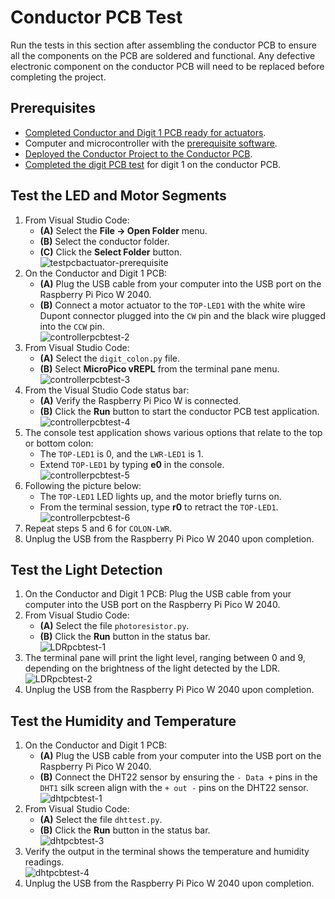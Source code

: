 # Conductor PCB Test

Run the tests in this section after assembling the conductor PCB to ensure all the components on the PCB are soldered and functional. Any defective electronic component on the conductor PCB will need to be replaced before completing the project.

## Prerequisites

- [Completed Conductor and Digit 1 PCB ready for actuators](controllerpcbassembly.md).
- Computer and microcontroller with the [prerequisite software](../prerequisitesoftware.md).
- [Deployed the Conductor Project to the Conductor PCB](deploycontrollerproject.md).
- [Completed the digit PCB test](digitpcbtest.md) for digit 1 on the conductor PCB.

## Test the LED and Motor Segments

1. From Visual Studio Code:
      - **(A)** Select the **File -> Open Folder** menu.
      - **(B)** Select the conductor folder.
      - **(C)** Click the **Select Folder** button.  
   ![testpcbactuator-prerequisite](../img/controllerpcbtest/controllerpcbtest-1.webp)
1. On the Conductor and Digit 1 PCB:
      - **(A)** Plug the USB cable from your computer into the USB port on the Raspberry Pi Pico W 2040.
      - **(B)** Connect a motor actuator to the `TOP-LED1` with the white wire Dupont connector plugged into the `CW` pin and the black wire plugged into the `CCW` pin.  
   ![controllerpcbtest-2](../img/controllerpcbtest/controllerpcbtest-2.webp)
1. From Visual Studio Code:
      - **(A)** Select the `digit_colon.py` file.
      - **(B)** Select **MicroPico vREPL** from the terminal pane menu.  
   ![controllerpcbtest-3](../img/controllerpcbtest/controllerpcbtest-3.webp)
1. From the Visual Studio Code status bar:
      - **(A)** Verify the Raspberry Pi Pico W is connected.
      - **(B)** Click the **Run** button to start the conductor PCB test application.  
   ![controllerpcbtest-4](../img/controllerpcbtest/controllerpcbtest-4.webp)
1. The console test application shows various options that relate to the top or bottom colon:
      - The `TOP-LED1` is 0, and the `LWR-LED1` is 1.
      - Extend `TOP-LED1` by typing **e0** in the console.  
   ![controllerpcbtest-5](../img/controllerpcbtest/controllerpcbtest-5.webp)
1. Following the picture below:
      - The `TOP-LED1` LED lights up, and the motor briefly turns on.
      - From the terminal session, type **r0** to retract the `TOP-LED1`.  
   ![controllerpcbtest-6](../img/controllerpcbtest/controllerpcbtest-6.webp)
1. Repeat steps 5 and 6 for `COLON-LWR`.
1. Unplug the USB from the Raspberry Pi Pico W 2040 upon completion.

## Test the Light Detection

1. On the Conductor and Digit 1 PCB:
   Plug the USB cable from your computer into the USB port on the Raspberry Pi Pico W 2040.
1. From Visual Studio Code:
      - **(A)** Select the file `photoresistor.py`.
      - **(B)** Click the **Run** button in the status bar.  
   ![LDRpcbtest-1](../img/controllerpcbtest/LDRpcbtest-1.webp)
1. The terminal pane will print the light level, ranging between 0 and 9, depending on the brightness of the light detected by the LDR.  
   ![LDRpcbtest-2](../img/controllerpcbtest/LDRpcbtest-2.webp)
1. Unplug the USB from the Raspberry Pi Pico W 2040 upon completion.

## Test the Humidity and Temperature

1. On the Conductor and Digit 1 PCB:
      - **(A)** Plug the USB cable from your computer into the USB port on the Raspberry Pi Pico W 2040.
      - **(B)** Connect the DHT22 sensor by ensuring the `- Data +` pins in the `DHT1` silk screen align with the `+ out -` pins on the DHT22 sensor.  
   ![dhtpcbtest-1](../img/controllerpcbtest/dhtpcbtest-1.webp)
1. From Visual Studio Code:
      - **(A)** Select the file `dhttest.py`.
      - **(B)** Click the **Run** button in the status bar.  
   ![dhtpcbtest-3](../img/controllerpcbtest/dhttest-3.webp)
1. Verify the output in the terminal shows the temperature and humidity readings.  
   ![dhtpcbtest-4](../img/controllerpcbtest/dhttest-4.webp)
1. Unplug the USB from the Raspberry Pi Pico W 2040 upon completion.